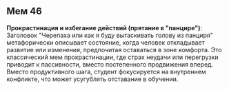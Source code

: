 ## Мем 46

**Прокрастинация и избегание действий (прятание в "панцире")**: Заголовок "Черепаха или как я буду вытаскивать голову из панциря" метафорически описывает состояние, когда человек откладывает развитие или изменения, предпочитая оставаться в зоне комфорта. Это классический мем прокрастинации, где страх неудачи или перегрузки приводит к пассивности, вместо постепенного продвижения вперед. Вместо продуктивного шага, студент фокусируется на внутреннем конфликте, что может усугублять отставание в обучении.
